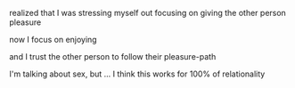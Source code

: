 realized that I was stressing myself out focusing on giving the other person pleasure

now I focus on enjoying

and I trust the other person to follow their pleasure-path

I'm talking about sex, but ... I think this works for 100% of relationality

